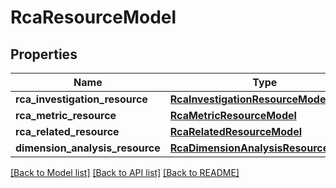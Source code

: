 # RcaResourceModel

## Properties
Name | Type | Description | Notes
------------ | ------------- | ------------- | -------------
**rca_investigation_resource** | [**RcaInvestigationResourceModel**](RcaInvestigationResourceModel.md) |  | [optional] 
**rca_metric_resource** | [**RcaMetricResourceModel**](RcaMetricResourceModel.md) |  | [optional] 
**rca_related_resource** | [**RcaRelatedResourceModel**](RcaRelatedResourceModel.md) |  | [optional] 
**dimension_analysis_resource** | [**RcaDimensionAnalysisResourceModel**](RcaDimensionAnalysisResourceModel.md) |  | [optional] 

[[Back to Model list]](../README.md#documentation-for-models) [[Back to API list]](../README.md#documentation-for-api-endpoints) [[Back to README]](../README.md)


